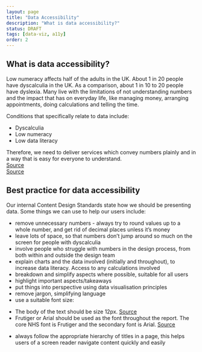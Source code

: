 ```yaml
---
layout: page
title: "Data Accessibility"
description: "What is data accessibility?"
status: DRAFT
tags: [data-viz, a11y]
order: 2 
---
```

## What is data accessibility?  

Low numeracy affects half of the adults in the UK. About 1 in 20 people have dyscalculia in the UK. As a comparison, about 1 in 10 to 20 people have dyslexia. Many live with the limitations of not understanding numbers and the impact that has on everyday life, like managing money, arranging appointments, doing calculations and telling the time.  

Conditions that specifically relate to data include:  
- Dyscalculia  
- Low numeracy  
- Low data literacy  
  
Therefore, we need to deliver services which convey numbers plainly and in a way that is easy for everyone to understand.  
[Source][data 1]  
[Source][data 2]

  
## Best practice for data accessibility  
  
Our internal Content Design Standards state how we should be presenting data. Some things we can use to help our users include:
- remove unnecessary numbers - always try to round values up to a whole number, and get rid of decimal places unless it’s money
- leave lots of space, so that numbers don’t jump around so much on the screen for people with dyscalculia 
- involve people who struggle with numbers in the design process, from both within and outside the design team
- explain charts and the data involved (initially and throughout), to increase data literacy. Access to any calculations involved
- breakdown and simplify aspects where possible, suitable for all users
- highlight important aspects/takeaways
- put things into perspective using data visualisation principles
- remove jargon, simplifying language
- use a suitable font size:
* The body of the text should be size 12px. [Source][data 3] 
* 	Frutiger or Arial should be used as the font throughout the report. The core NHS font is Frutiger and the secondary font is Arial. [Source][data 4]  
- always follow the appropriate hierarchy of titles in a page, this helps users of a screen reader navigate content quickly and easily




[data 1]: https://accessiblenumbers.com/  
[data 2]: https://designnotes.blog.gov.uk/2022/11/28/designing-for-people-with-dyscalculia-and-low-numeracy/
[data 3]: https://www.gov.uk/government/publications/inclusive-communication/accessible-communication-formats#accessible-print-publications
[data 4]: https://www.england.nhs.uk/nhsidentity/identity-guidelines/fonts/